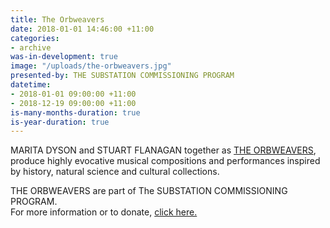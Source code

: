 ```yaml
---
title: The Orbweavers
date: 2018-01-01 14:46:00 +11:00
categories:
- archive
was-in-development: true
image: "/uploads/the-orbweavers.jpg"
presented-by: THE SUBSTATION COMMISSIONING PROGRAM
datetime:
- 2018-01-01 09:00:00 +11:00
- 2018-12-19 09:00:00 +11:00
is-many-months-duration: true
is-year-duration: true
---
```


MARITA DYSON and STUART FLANAGAN together as [THE
ORBWEAVERS](http://www.theorbweavers.com/), produce highly evocative musical compositions and performances inspired by history, natural science and cultural collections.

THE ORBWEAVERS are part of The SUBSTATION COMMISSIONING PROGRAM. <br>
For more information or to donate, [click here.](https://thesubstation.org.au/donate/)
